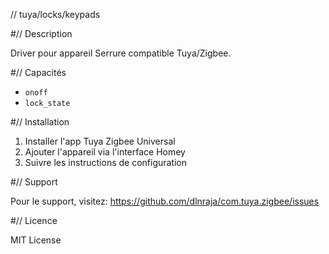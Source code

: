 // tuya/locks/keypads

#// Description

Driver pour appareil Serrure compatible Tuya/Zigbee.

#// Capacités

- `onoff`
- `lock_state`

#// Installation

1. Installer l'app Tuya Zigbee Universal
2. Ajouter l'appareil via l'interface Homey
3. Suivre les instructions de configuration

#// Support

Pour le support, visitez: https://github.com/dlnraja/com.tuya.zigbee/issues

#// Licence

MIT License
